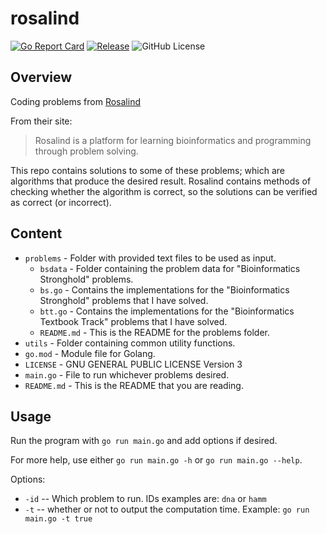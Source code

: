 # rosalind

[![Go Report Card](https://goreportcard.com/badge/github.com/jtpeller/rosalind)](https://goreportcard.com/report/github.com/jtpeller/rosalind)
[![Release](https://img.shields.io/github/release/jtpeller/rosalind.svg?style=flat-square)](https://github.com/jtpeller/rosalind/releases)
![GitHub License](https://img.shields.io/github/license/jtpeller/rosalind)

## Overview

Coding problems from [Rosalind](https://rosalind.info/problems/list-view/)

From their site:
> Rosalind is a platform for learning bioinformatics and programming through problem solving.

This repo contains solutions to some of these problems; which are algorithms that produce the desired result. Rosalind contains methods of checking whether the algorithm is correct, so the solutions can be verified as correct (or incorrect).

## Content

- `problems` - Folder with provided text files to be used as input.
  - `bsdata` - Folder containing the problem data for "Bioinformatics Stronghold" problems.
  - `bs.go` - Contains the implementations for the "Bioinformatics Stronghold" problems that I have solved.
  - `btt.go` - Contains the implementations for the "Bioinformatics Textbook Track" problems that I have solved.
  - `README.md` - This is the README for the problems folder.
- `utils` - Folder containing common utility functions.
- `go.mod` - Module file for Golang.
- `LICENSE` - GNU GENERAL PUBLIC LICENSE Version 3
- `main.go` - File to run whichever problems desired.
- `README.md` - This is the README that you are reading.

## Usage

Run the program with `go run main.go` and add options if desired.

For more help, use either `go run main.go -h` or `go run main.go --help`.

Options:

- `-id` -- Which problem to run. IDs examples are: `dna` or `hamm`
- `-t` -- whether or not to output the computation time. Example: `go run main.go -t true`
